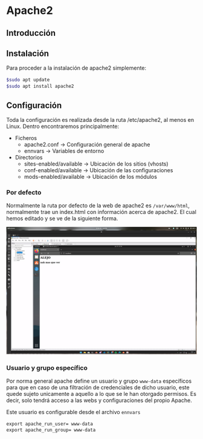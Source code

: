 # Apache2

## Introducción

## Instalación

Para proceder a la instalación de apache2 simplemente:

```bash
$sudo apt update
$sudo apt install apache2
```

## Configuración

Toda la configuración es realizada desde la ruta /etc/apache2, al menos en Linux. Dentro encontraremos principalmente:

+ Ficheros
    + apache2.conf -> Configuración general de apache
    + ennvars -> Variables de entorno
+ Directorios
    + sites-enabled/available -> Ubicación de los sitios  (vhosts)
    + conf-enabled/available -> Ubicación de las configuraciones
    + mods-enabled/available -> Ubicación de los módulos

### Por defecto

Normalmente la ruta por defecto de la web de apache2 es `/var/www/html`, normalmente trae un index.html con información acerca de apache2. El cual hemos editado y se ve de la siguiente forma.

![imagen](/img/index-html.png)

### Usuario y grupo específico

Por norma general apache define un usuario y grupo `www-data` específicos para que en caso de una filtración de credenciales de dicho usuario, este quede sujeto unicamente a aquello a lo que se le han otorgado permisos. Es decir, solo tendrá acceso a las webs y configuraciones del propio Apache.

Este usuario es configurable desde el archivo `ennvars`

```
export apache_run_user= www-data
export apache_run_group= www-data
```